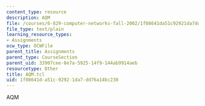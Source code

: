 ```yaml
---
content_type: resource
description: AQM
file: /courses/6-829-computer-networks-fall-2002/1f08641da51c92921da7dd76a14bc230_AQM.tcl
file_type: text/plain
learning_resource_types:
- Assignments
ocw_type: OCWFile
parent_title: Assignments
parent_type: CourseSection
parent_uid: 33907cee-8e7a-5925-14f9-144ab9914aeb
resourcetype: Other
title: AQM.tcl
uid: 1f08641d-a51c-9292-1da7-dd76a14bc230
---
```

AQM

